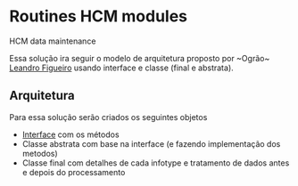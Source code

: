 # Routines HCM modules
HCM data maintenance

Essa solução ira seguir o modelo de arquitetura proposto por ~Ogrão~ [Leandro Figueiro](https://www.linkedin.com/in/leandro-figueiredo-09560113/) usando interface e classe (final e abstrata).

## Arquitetura ##

Para essa solução serão criados os seguintes objetos

- [Interface](https://github.com/edmilson-nascimento/hcm/blob/main/z_inteface.abap) com os métodos
- Classe abstrata com base na interface (e fazendo implementação dos metodos)
- Classe final com detalhes de cada infotype e tratamento de dados antes e depois do processamento


 
